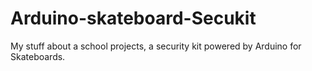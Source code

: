 # Arduino-skateboard-Secukit
My stuff about a school projects, a security kit powered by Arduino for Skateboards.
